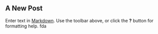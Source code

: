 ## A New Post

Enter text in [Markdown](http://daringfireball.net/projects/markdown/). Use the toolbar above, or click the **?** button for formatting help. fda
